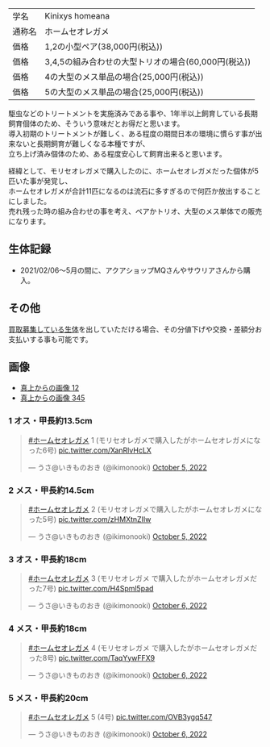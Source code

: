 |||
|:-|:-|
| 学名 | Kinixys homeana |
| 通称名 | ホームセオレガメ |
| 価格 | 1,2の小型ペア(38,000円(税込)) |
| 価格 | 3,4,5の組み合わせの大型トリオの場合(60,000円(税込)) |
| 価格 | 4の大型のメス単品の場合(25,000円(税込)) |
| 価格 | 5の大型のメス単品の場合(25,000円(税込)) |

駆虫などのトリートメントを実施済みである事や、1年半以上飼育している長期飼育個体のため、そういう意味だとお得だと思います。  
導入初期のトリートメントが難しく、ある程度の期間日本の環境に慣らす事が出来ないと長期飼育が難しくなる本種ですが、  
立ち上げ済み個体のため、ある程度安心して飼育出来ると思います。  

経緯として、モリセオレガメで購入したのに、ホームセオレガメだった個体が5匹いた事が発覚し、  
ホームセオレガメが合計11匹になるのは流石に多すぎるので何匹か放出することにしました。  
売れ残った時の組み合わせの事を考え、ペアかトリオ、大型のメス単体での販売になります。

## 生体記録

* 2021/02/06〜5月の間に、アクアショップMQさんやサウリアさんから購入。

## その他

[買取募集している生体](/shopping/purchase-price-list)を出していただける場合、その分値下げや交換・差額分お支払いする事も可能です。

## 画像

* [真上からの画像 12]({{site.baseurl}}/assets/img/shopping/creatures/kinixys-homeana/0/overhead_12.jpeg)
* [真上からの画像 345]({{site.baseurl}}/assets/img/shopping/creatures/kinixys-homeana/0/overhead_345.jpeg)

### 1 オス・甲長約13.5cm

<blockquote class="twitter-tweet"><p lang="ja" dir="ltr"><a href="https://twitter.com/hashtag/%E3%83%9B%E3%83%BC%E3%83%A0%E3%82%BB%E3%82%AA%E3%83%AC%E3%82%AC%E3%83%A1?src=hash&amp;ref_src=twsrc%5Etfw">#ホームセオレガメ</a> 1 (モリセオレガメで購入したがホームセオレガメになった6号) <a href="https://t.co/XanRlvHcLX">pic.twitter.com/XanRlvHcLX</a></p>&mdash; うさ@いきものおき (@ikimonooki) <a href="https://twitter.com/ikimonooki/status/1577530848966246400?ref_src=twsrc%5Etfw">October 5, 2022</a></blockquote> <script async src="https://platform.twitter.com/widgets.js" charset="utf-8"></script>

### 2 メス・甲長約14.5cm

<blockquote class="twitter-tweet"><p lang="ja" dir="ltr"><a href="https://twitter.com/hashtag/%E3%83%9B%E3%83%BC%E3%83%A0%E3%82%BB%E3%82%AA%E3%83%AC%E3%82%AC%E3%83%A1?src=hash&amp;ref_src=twsrc%5Etfw">#ホームセオレガメ</a> 2 (モリセオレガメで購入したがホームセオレガメになった5号) <a href="https://t.co/zHMXtnZIIw">pic.twitter.com/zHMXtnZIIw</a></p>&mdash; うさ@いきものおき (@ikimonooki) <a href="https://twitter.com/ikimonooki/status/1577531870962941952?ref_src=twsrc%5Etfw">October 5, 2022</a></blockquote> <script async src="https://platform.twitter.com/widgets.js" charset="utf-8"></script>

### 3 オス・甲長約18cm

<blockquote class="twitter-tweet"><p lang="ja" dir="ltr"><a href="https://twitter.com/hashtag/%E3%83%9B%E3%83%BC%E3%83%A0%E3%82%BB%E3%82%AA%E3%83%AC%E3%82%AC%E3%83%A1?src=hash&amp;ref_src=twsrc%5Etfw">#ホームセオレガメ</a> 3 (モリセオレガメ で購入したがホームセオレガメだった7号) <a href="https://t.co/H4Spml5pad">pic.twitter.com/H4Spml5pad</a></p>&mdash; うさ@いきものおき (@ikimonooki) <a href="https://twitter.com/ikimonooki/status/1577973525570125824?ref_src=twsrc%5Etfw">October 6, 2022</a></blockquote> <script async src="https://platform.twitter.com/widgets.js" charset="utf-8"></script>

### 4 メス・甲長約18cm

<blockquote class="twitter-tweet"><p lang="ja" dir="ltr"><a href="https://twitter.com/hashtag/%E3%83%9B%E3%83%BC%E3%83%A0%E3%82%BB%E3%82%AA%E3%83%AC%E3%82%AC%E3%83%A1?src=hash&amp;ref_src=twsrc%5Etfw">#ホームセオレガメ</a> 4 (モリセオレガメ で購入したがホームセオレガメだった8号) <a href="https://t.co/TaqYywFFX9">pic.twitter.com/TaqYywFFX9</a></p>&mdash; うさ@いきものおき (@ikimonooki) <a href="https://twitter.com/ikimonooki/status/1577974679565783040?ref_src=twsrc%5Etfw">October 6, 2022</a></blockquote> <script async src="https://platform.twitter.com/widgets.js" charset="utf-8"></script>

### 5 メス・甲長約20cm

<blockquote class="twitter-tweet"><p lang="ja" dir="ltr"><a href="https://twitter.com/hashtag/%E3%83%9B%E3%83%BC%E3%83%A0%E3%82%BB%E3%82%AA%E3%83%AC%E3%82%AC%E3%83%A1?src=hash&amp;ref_src=twsrc%5Etfw">#ホームセオレガメ</a> 5 (4号) <a href="https://t.co/OVB3ygq547">pic.twitter.com/OVB3ygq547</a></p>&mdash; うさ@いきものおき (@ikimonooki) <a href="https://twitter.com/ikimonooki/status/1577975935965401088?ref_src=twsrc%5Etfw">October 6, 2022</a></blockquote> <script async src="https://platform.twitter.com/widgets.js" charset="utf-8"></script>
